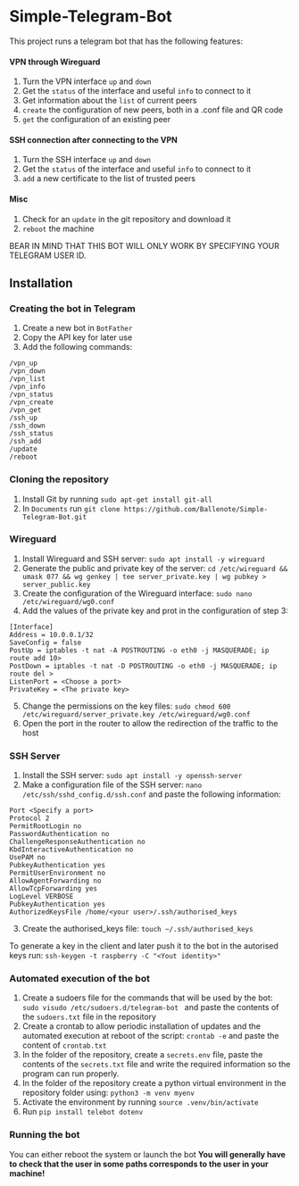 # Simple-Telegram-Bot


This project runs a telegram bot that has the following features:

 #### VPN through Wireguard
 1. Turn the VPN interface `up` and `down`
 2. Get the `status` of the interface and useful `info` to connect to it
 3. Get information about the `list` of current peers
 4. `create` the configuration of new peers, both in a .conf file and QR code
 5. `get` the configuration of an existing peer
 
 #### SSH connection after connecting to the VPN
 1. Turn the SSH interface `up` and `down`
 2. Get the `status` of the interface and useful `info` to connect to it
 3. `add` a new certificate to the list of trusted peers

 #### Misc
1. Check for an `update` in the git repository and download it
2. `reboot` the machine

BEAR IN MIND THAT THIS BOT WILL ONLY WORK BY SPECIFYING YOUR TELEGRAM USER ID.

## Installation
### Creating the bot in Telegram
1. Create a new bot in `BotFather`
2. Copy the API key for later use
3. Add the following commands:
```
/vpn_up
/vpn_down
/vpn_list
/vpn_info
/vpn_status
/vpn_create
/vpn_get
/ssh_up
/ssh_down
/ssh_status
/ssh_add
/update
/reboot
```

### Cloning the repository 
1. Install Git by running `sudo apt-get install git-all`
2. In `Documents` run `git clone https://github.com/Ballenote/Simple-Telegram-Bot.git`

### Wireguard
 1. Install Wireguard and SSH server: `sudo apt install -y wireguard`
 2. Generate the public and private key of the server: `cd /etc/wireguard && umask 077 && wg genkey | tee server_private.key | wg pubkey > server_public.key`
3. Create the configuration of the Wireguard interface: `sudo nano /etc/wireguard/wg0.conf`
4. Add the values of the private key and prot in the configuration of step 3:
```
[Interface]
Address = 10.0.0.1/32
SaveConfig = false
PostUp = iptables -t nat -A POSTROUTING -o eth0 -j MASQUERADE; ip route add 10>
PostDown = iptables -t nat -D POSTROUTING -o eth0 -j MASQUERADE; ip route del >
ListenPort = <Choose a port>
PrivateKey = <The private key>
```
5. Change the permissions on the key files: `sudo chmod 600 /etc/wireguard/server_private.key /etc/wireguard/wg0.conf`
6. Open the port in the router to allow the redirection of the traffic to the host

### SSH Server
1. Install the SSH server: `sudo apt install -y openssh-server`
2. Make a configuration file of the SSH server: `nano /etc/ssh/sshd_config.d/ssh.conf` and paste the following information:
```
Port <Specify a port>
Protocol 2
PermitRootLogin no
PasswordAuthentication no
ChallengeResponseAuthentication no
KbdInteractiveAuthentication no
UsePAM no
PubkeyAuthentication yes
PermitUserEnvironment no
AllowAgentForwarding no
AllowTcpForwarding yes  
LogLevel VERBOSE
PubkeyAuthentication yes
AuthorizedKeysFile /home/<your user>/.ssh/authorised_keys
```
3. Create the authorised_keys file: `touch ~/.ssh/authorised_keys`

To generate a key in the client and later push it to the bot in the autorised keys run: `ssh-keygen -t raspberry -C "<Yout identity>"` 

### Automated execution of the bot
1. Create a sudoers file for the commands that will be used by the bot: `sudo visudo /etc/sudoers.d/telegram-bot ` and paste the contents of the `sudoers.txt` file in the repository
2. Create a crontab to allow periodic installation of updates and the automated execution at reboot of the script: `crontab -e` and paste the content of `crontab.txt`
3. In the folder of the repository, create a `secrets.env` file,  paste the contents of the `secrets.txt` file and write the required information so the program can run properly.
4. In the folder of the repository create a python virtual environment in the repository folder using: `python3 -m venv myenv`
5. Activate the environment by running `source .venv/bin/activate`
6. Run `pip install telebot dotenv`

### Running the bot
You can either reboot the system or launch the bot
**You will generally have to check that the user in some paths corresponds to the user in your machine!**

